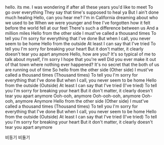 hello. its me.
I was wondering if after all these years you'd like to meet
To go over everything
They say that time's supposed to heal ya
But I ain't done much healing
Hello, can you hear me?
I'm in California dreaming about who we used to be
When we were younger and free
I've forgotten how it felt before the world fell at our feet
There's such a difference between us
And a million miles
Hello from the other side
I must've called a thousand times
To tell you I'm sorry for everything that I've done
But when I call, you never seem to be home
Hello from the outside
At least I can say that I've tried
To tell you I'm sorry for breaking your heart
But it don't matter, it clearly doesn't tear you apart anymore
Hello, how are you?
It's so typical of me to talk about myself, I'm sorry
I hope that you're well
Did you ever make it out of that town where nothing ever happened?
It's no secret that the both of us are running out of time
So hello from the other side (Other side)
I must've called a thousand times (Thousand times)
To tell you I'm sorry for everything that I've done
But when I call, you never seem to be home
Hello from the outside (Outside)
At least I can say that I've tried (I've tried)
To tell you I'm sorry for breaking your heart
But it don't matter, it clearly doesn't tear you apart anymore
Ooh-ooh, anymore
Ooh-ooh-ooh, anymore
Ooh-ooh, anymore
Anymore
Hello from the other side (Other side)
I must've called a thousand times (Thousand times)
To tell you I'm sorry for everything that I've done
But when I call, you never seem to be home
Hello from the outside (Outside)
At least I can say that I've tried (I've tried)
To tell you I'm sorry for breaking your heart
But it don't matter, it clearly doesn't tear you apart anymore

비동기
비둘기
